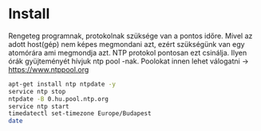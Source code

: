 # Install
Rengeteg programnak, protokolnak szüksége van a pontos időre. Mivel az adott host(gép) nem képes megmondani azt, ezért szükségünk van egy atomórára ami megmondja azt. NTP protokol pontosan ezt csinálja. Ilyen órák gyüjteményét hívjuk ntp pool -nak.
Poolokat innen lehet válogatni -> https://www.ntppool.org
```bash
apt-get install ntp ntpdate -y
service ntp stop
ntpdate -B 0.hu.pool.ntp.org
service ntp start
timedatectl set-timezone Europe/Budapest
date
```
